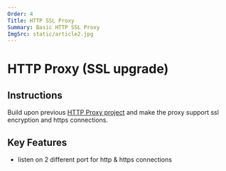 ```yaml
---
Order: 4
Title: HTTP SSL Proxy
Summary: Basic HTTP SSL Proxy
ImgSrc: static/article2.jpg
---
```


# HTTP Proxy (SSL upgrade)

## Instructions

Build upon previous [HTTP Proxy project](./http-proxy.html)
and make the proxy support ssl encryption and https connections.

## Key Features

- listen on 2 different port for http & https connections

